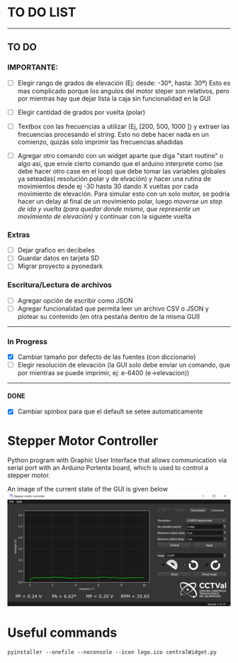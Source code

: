 # TO DO LIST
-------
## TO DO


### IMPORTANTE:

- [ ] Elegir rango de grados de elevación (Ej: desde: -30º, hasta: 30º) Esto es mas complicado porque los angulos del motor steper son relativos, pero por mientras hay que dejar lista la caja sin funcionalidad en la GUI
- [ ] Elegir cantidad de grados por vuelta (polar)
- [ ] Textbox con las frecuencias a utilizar (Ej, [200, 500, 1000             ])
    y extraer las frecuencias procesando el string. Esto no debe hacer nada en un comienzo, quizás solo imprimir las frecuencias añadidas
- [ ] Agregar otro comando con un widget aparte que diga "start routine" o algo así, que envíe cierto comando que el arduino interprete como (se debe hacer otro case en el loop) que debe tomar las variables globales ya seteadas( resolución polar y de elvación) y hacer una rutina de movimientos desde ej -30 hasta 30 dando X vueltas por cada movimiento de elevación. Para simular esto con un solo motor, se podría hacer un delay al final de un movimiento polar, luego *moverse un step de ida y vuelta (para quedar donde mismo, que represente un movimiento de elevación)* y continuar con la siguiete vuelta


### Extras
- [ ] Dejar grafico en decibeles
- [ ] Guardar datos en tarjeta SD
- [ ] Migrar proyecto a pyonedark

### Escritura/Lectura de archivos
- [ ] Agregar opción de escribir como JSON
- [ ] Agregar funcionalidad que permita leer un archivo CSV o JSON y plotear su contenido (en otra pestaña dentro de la misma GUI)
----------------------------------------------------------
### In Progress
- [x] Cambiar tamaño por defecto de las fuentes (con diccionario)
- [ ] Elegir resolución de elevación (la GUI solo debe enviar un comando, que por mientras se puede imprimir, ej: e-6400 (e->elevacion))
------------------------------------------------------------------------
#### DONE
- [x] Cambiar spinbox para que el default se setee automaticamente


# Stepper Motor Controller

Python program with Graphic User Interface that allows communication via serial port with an Arduino Portenta board, which is used to control a stepper motor.

An image of the current state of the GUI is given below
![image](GUI_mockup.png)


# Useful commands
```
pyinstaller --onefile --noconsole --icon logo.ico centralWidget.py
```
